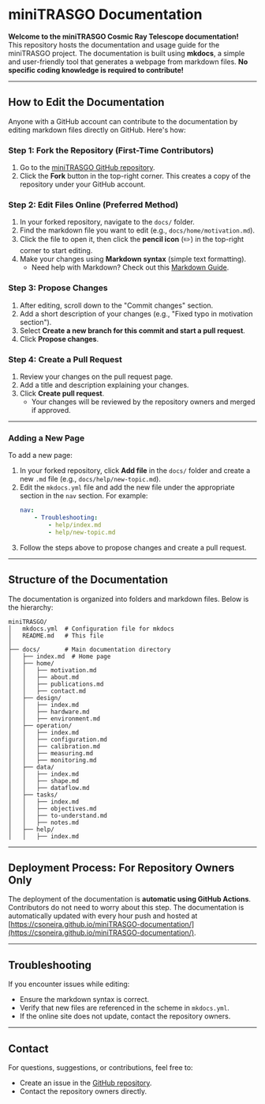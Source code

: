 # miniTRASGO Documentation

**Welcome to the miniTRASGO Cosmic Ray Telescope documentation!**  
This repository hosts the documentation and usage guide for the miniTRASGO project. The documentation is built using **mkdocs**, a simple and user-friendly tool that generates a webpage from markdown files. **No specific coding knowledge is required to contribute!**

---

## How to Edit the Documentation

Anyone with a GitHub account can contribute to the documentation by editing markdown files directly on GitHub. Here's how:

### Step 1: Fork the Repository (First-Time Contributors)

1. Go to the [miniTRASGO GitHub repository](https://github.com/cayesoneira/miniTRASGO).
2. Click the **Fork** button in the top-right corner. This creates a copy of the repository under your GitHub account.

### Step 2: Edit Files Online (Preferred Method)

1. In your forked repository, navigate to the `docs/` folder.
2. Find the markdown file you want to edit (e.g., `docs/home/motivation.md`).
3. Click the file to open it, then click the **pencil icon** (✏️) in the top-right corner to start editing.
4. Make your changes using **Markdown syntax** (simple text formatting).  
   - Need help with Markdown? Check out this [Markdown Guide](https://www.markdownguide.org/).

### Step 3: Propose Changes

1. After editing, scroll down to the "Commit changes" section.
2. Add a short description of your changes (e.g., "Fixed typo in motivation section").
3. Select **Create a new branch for this commit and start a pull request**.
4. Click **Propose changes**.

### Step 4: Create a Pull Request

1. Review your changes on the pull request page.
2. Add a title and description explaining your changes.
3. Click **Create pull request**.  
   - Your changes will be reviewed by the repository owners and merged if approved.

---

### Adding a New Page

To add a new page:
1. In your forked repository, click **Add file** in the `docs/` folder and create a new `.md` file (e.g., `docs/help/new-topic.md`).
2. Edit the `mkdocs.yml` file and add the new file under the appropriate section in the `nav` section. For example:
   ```yaml
   nav:
       - Troubleshooting:
           - help/index.md
           - help/new-topic.md
   ```
3. Follow the steps above to propose changes and create a pull request.

---

## Structure of the Documentation

The documentation is organized into folders and markdown files. Below is the hierarchy:

```
miniTRASGO/
│   mkdocs.yml  # Configuration file for mkdocs
│   README.md   # This file
│
├── docs/       # Main documentation directory
│   ├── index.md  # Home page
│   ├── home/
│   │   ├── motivation.md
│   │   ├── about.md
│   │   ├── publications.md
│   │   ├── contact.md
│   ├── design/
│   │   ├── index.md
│   │   ├── hardware.md
│   │   ├── environment.md
│   ├── operation/
│   │   ├── index.md
│   │   ├── configuration.md
│   │   ├── calibration.md
│   │   ├── measuring.md
│   │   ├── monitoring.md
│   ├── data/
│   │   ├── index.md
│   │   ├── shape.md
│   │   ├── dataflow.md
│   ├── tasks/
│   │   ├── index.md
│   │   ├── objectives.md
│   │   ├── to-understand.md
│   │   ├── notes.md
│   ├── help/
│   │   ├── index.md
```

---

## Deployment Process: For Repository Owners Only

The deployment of the documentation is **automatic using GitHub Actions**. Contributors do not need to worry about this step. The documentation is automatically updated with every hour push and hosted at [https://csoneira.github.io/miniTRASGO-documentation/](https://csoneira.github.io/miniTRASGO-documentation/).

---

## Troubleshooting

If you encounter issues while editing:
- Ensure the markdown syntax is correct.
- Verify that new files are referenced in the scheme in `mkdocs.yml`.
- If the online site does not update, contact the repository owners.

---

## Contact

For questions, suggestions, or contributions, feel free to:
- Create an issue in the [GitHub repository](https://github.com/csoneira/miniTRASGO/issues).
- Contact the repository owners directly.
